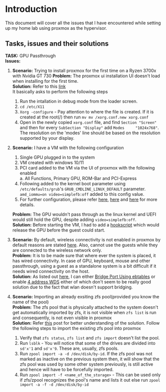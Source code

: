 # Introduction

This document will cover all the issues that I have encountered while setting up my home lab using proxmox as the hypervisor.


## Tasks, issues and their solutions

**TASK:** GPU Passthrough  
**Issues:**  
1. **Scenario:** Trying to install proxmox for the first time on a Ryzen 3700x with Nvidia GT 730
   **Problem:** The proxmox ui installation UI doesn't load when installing for the first time.  
   **Solution:** Refer to this [link](https://robertoviola.cloud/2020/04/16/proxmox-no-screen-during-installation/)  
   It basically asks to perform the following steps
   1. Run the intallation in debug mode from the loader screen.
   2. `cd /etc/X11`
   3. `Xorg -configure` - Pay attention to where the file is created. If it is created at the root(/) then run `mv mv /xorg.conf.new xorg.conf`
   4. Open in the newly copied `xorg.conf` file, and find `Section "Screen"` and then for every `SubSection "Display"` add `Modes     "1024x768"`. The resolution on the 'modes' line should be based on the resolution supported by your display.
2. **Scenario:** I have a VM with the following configuration  
   1. Single GPU plugged in to the system
   2. VM created with windows 10/11
   3. PCI card added to the VM via the UI of proxmox with the following enabled  
      a. All Functions, Primary GPU, ROM-Bar and PCI-Express
   4. Following added to the kernel boot parameter using `/etc/defaults/grub`'s `GRUB_CMDLINE_LINUX_DEFAULT` parameter. `amd_iommu=on video=simplefb:off` added to this config value.
   5. For further configuration, please refer [here](https://pve.proxmox.com/pve-docs/pve-admin-guide.html#qm_pci_passthrough), [here](https://pve.proxmox.com/wiki/Pci_passthrough) and [here](https://forum.proxmox.com/threads/gpu-passthrough-issues-after-upgrade-to-7-2.109051/) for more details.  
    
   **Problem:** The GPU wouldn't pass through as the linux kernel and UEFI would still hold the GPU, despite adding `video=simplefb:off`.  
   **Solution:** Before starting the VM, I had to add a [hookscript](https://pve.proxmox.com/pve-docs/pve-admin-guide.html#_hookscripts) which would release the GPU before the guest could start.
3. **Scenario:** By default, wireless connectivity is not enabled in proxmox by default reasons are stated [here](https://pve.proxmox.com/wiki/WLAN). Also, cannot use the guests while they are connected to the wireless network only.    
   **Problem:** It is to be made sure that where ever the system is placed, it has wired connectivity. In case of GPU, keyboard, mouse and other passthrough, using a guest as a standalone system is a bit difficult if it needs wired connectivity on the host.  
   **Solution:** As listed out [here](https://pve.proxmox.com/wiki/WLAN), I can either [Bridge Port Using ebtables](https://pve.proxmox.com/wiki/WLAN#Bridge_Port_Using_ebtables) or enable [4 address WDS](https://pve.proxmox.com/wiki/WLAN#4_address_mode_.28WDS.29) either of which don't seem to be really good solution due to the fact that wlan doesn't support bridging.
4. **Scenario:** Importing an already exsiting zfs pool(provided you know the name of the pool)  
   **Problem:** The zfs pool that is physically attached to the system doesn't get automatically imported by zfs, it is not visible when `zfs list` is run and consequently, is not even visible in proxmox  
   **Solution:** Refer [this](https://forum.proxmox.com/threads/zpool-import-a-no-pools-available.72861/) post for better understanding of the solution. Follow the following steps to import the existing zfs pool into proxmox
   1. Verify that `zfs status`, `zfs list` and `zfs import` doesn't list the pool.
   2. Run `lsblk` - You will notice that some of the drives are divided into `sd'x'1` and `sd'x'9`. These are, usually, zfs pools.
   3. Run `zpool import -a -d /dev/disk/by-id`. If the zfs pool was not marked as inactive on the previous system then, it will show that the zfs pool was used by some other system previously, is still active and hence will have to be forcefully imported.
   4. Run `zpool import -f <name_of_the_storage>` - This can be used only if zfs/zpool recognizes the pool's name and lists it out else run `zpool import -a -f -d /dev/disk/by-id`
